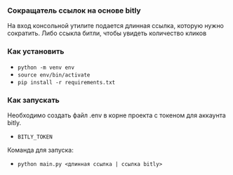 ### Сокращатель ссылок на основе bitly
На вход консольной утилите подается длинная ссылка, которую нужно сократить.
Либо ссыкла битли, чтобы увидеть количество кликов


### Как установить
* ```python -m venv env```
* ```source env/bin/activate```
* ```pip install -r requirements.txt```

### Как запускать
Необходимо создать файл .env в корне проекта с токеном для аккаунта bitly.
* ```BITLY_TOKEN```

Команда для запуска:
* ```python main.py <длинная ссылка | ссылка bitly>```

